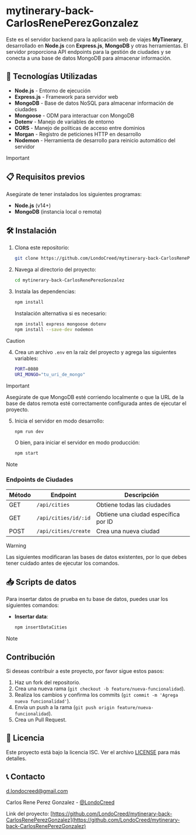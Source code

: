 # mytinerary-back-CarlosRenePerezGonzalez

Este es el servidor backend para la aplicación web de viajes **MyTinerary**, desarrollado en **Node.js** con **Express.js**, **MongoDB** y otras herramientas. El servidor proporciona API endpoints para la gestión de ciudades y se conecta a una base de datos MongoDB para almacenar información.

## 🚀 Tecnologías Utilizadas

- **Node.js** - Entorno de ejecución
- **Express.js** - Framework para servidor web
- **MongoDB** - Base de datos NoSQL para almacenar información de ciudades
- **Mongoose** - ODM para interactuar con MongoDB
- **Dotenv** - Manejo de variables de entorno
- **CORS** - Manejo de políticas de acceso entre dominios
- **Morgan** - Registro de peticiones HTTP en desarrollo
- **Nodemon** - Herramienta de desarrollo para reinicio automático del servidor

>[!IMPORTANT]
>
>## 📋 Requisitos previos
>
>Asegúrate de tener instalados los siguientes programas:
>
>- **Node.js** (v14+)
>- **MongoDB** (instancia local o remota)
  
## 🛠️ Instalación

1. Clona este repositorio:

   ```bash
   git clone https://github.com/LondoCreed/mytinerary-back-CarlosRenePerezGonzalez.git
   ```

2. Navega al directorio del proyecto:

   ```bash
   cd mytinerary-back-CarlosRenePerezGonzalez
   ```

3. Instala las dependencias:
   ```bash
   npm install
   ```
   Instalación alternativa si es necesario:
   ```bash
   npm install express mongoose dotenv
   npm install --save-dev nodemon
   ```

>[!CAUTION]
>4. Crea un archivo `.env` en la raíz del proyecto y agrega las siguientes variables:
>
>    ```bash
>    PORT=8080
>    URI_MONGO="tu_uri_de_mongo"
>    ```

>[!IMPORTANT]
> Asegúrate de que MongoDB esté corriendo localmente o que la URL de la base de datos remota esté correctamente configurada antes de ejecutar el proyecto.
>

5. Inicia el servidor en modo desarrollo:

   ```bash
   npm run dev
   ```

   O bien, para iniciar el servidor en modo producción:

   ```bash
   npm start
   ```
>[!NOTE]
>### Endpoints de Ciudades
>
>| Método | Endpoint | Descripción |
>|--------|----------|-------------|
>| GET | `/api/cities` | Obtiene todas las ciudades |
>| GET | `/api/cities/id/:id` | Obtiene una ciudad específica por ID |
>| POST | `/api/cities/create` | Crea una nueva ciudad |

>[!WARNING]
>Las siguientes modificaran las bases de datos existentes, por lo que debes tener cuidado antes de ejecutar los comandos.
>## 📥 Scripts de datos
>
>Para insertar datos de prueba en tu base de datos, puedes usar los siguientes comandos:
>
>- **Insertar data**:
>     ```bash
>     npm insertDataCities
>     ```

>[!NOTE]
>## Contribución
>
>Si deseas contribuir a este proyecto, por favor sigue estos pasos:
>
>1. Haz un fork del repositorio.
>2. Crea una nueva rama (`git checkout -b feature/nueva-funcionalidad`).
>3. Realiza los cambios y confirma los commits (`git commit -m 'Agrega nueva funcionalidad'`).
>4. Envía un push a la rama (`git push origin feature/nueva-funcionalidad`).
>5. Crea un Pull Request.

## 📝 Licencia

Este proyecto está bajo la licencia ISC. Ver el archivo [LICENSE](LICENSE) para más detalles.

## 📞 Contacto

d.londocreed@gmail.com

Carlos Rene Perez Gonzalez - [@LondoCreed](https://github.com/LondoCreed)

Link del proyecto: [https://github.com/LondoCreed/mytinerary-back-CarlosRenePerezGonzalez](https://github.com/LondoCreed/mytinerary-back-CarlosRenePerezGonzalez)
